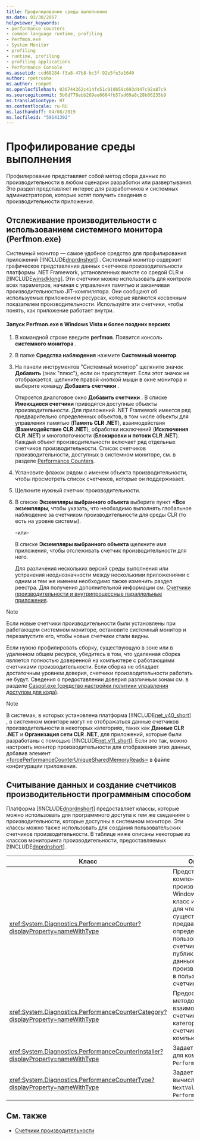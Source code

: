 ```yaml
---
title: Профилирование среды выполнения
ms.date: 03/30/2017
helpviewer_keywords:
- performance counters
- common language runtime, profiling
- Perfmon.exe
- System Monitor
- profiling
- runtime, profiling
- profiling applications
- Performance Console
ms.assetid: ccd68284-f3a8-47b8-bc3f-92e5fe3a1640
author: rpetrusha
ms.author: ronpet
ms.openlocfilehash: 036744362c414fe51c919b59c693d447c92a87c9
ms.sourcegitcommit: 5b6d778ebb269ee6684fb57ad69a8c28b06235b9
ms.translationtype: HT
ms.contentlocale: ru-RU
ms.lasthandoff: 04/08/2019
ms.locfileid: "59141392"
---
```

# <a name="runtime-profiling"></a>Профилирование среды выполнения
Профилирование представляет собой метод сбора данных по производительности в любом сценарии разработки или развертывания. Это раздел представляет интерес для разработчиков и системных администраторов, которые хотят получить сведения о производительности приложения.  
  
## <a name="tracking-performance-using-the-performance-monitor-perfmonexe"></a>Отслеживание производительности с использованием системного монитора (Perfmon.exe)  
 Системный монитор — самое удобное средство для профилирования приложений [!INCLUDE[dnprdnshort](../../../includes/dnprdnshort-md.md)] . Системный монитор содержит графическое представление данных счетчиков производительности платформы .NET Framework, установленных вместе со средой CLR и [!INCLUDE[winsdklong](../../../includes/winsdklong-md.md)]. Эти счетчики можно использовать для контроля всех параметров, начиная с управления памятью и заканчивая производительностью JIT-компилятора. Они сообщают об используемых приложением ресурсах, которые являются косвенным показателем производительности. Используйте эти счетчики, чтобы понять, как приложение работает внутри.  
  
#### <a name="to-run-perfmonexe-on-windows-vista-and-later-versions"></a>Запуск Perfmon.exe в Windows Vista и более поздних версиях  
  
1.  В командной строке введите **perfmon**. Появится консоль **системного монитора** .  
  
2.  В папке **Средства наблюдения** нажмите **Системный монитор**.  
  
3.  На панели инструментов "Системный монитор" щелкните значок **Добавить** (знак "плюс"), если он присутствует. Если этот значок не отображается, щелкните правой кнопкой мыши в окне монитора и выберите команду **Добавить счетчики** .  
  
     Откроется диалоговое окно **Добавить счетчики** . В списке **Имеющиеся счетчики** приводятся доступные объекты производительности. Для приложений .NET Framework имеется ряд предварительно определенных объектов, в том числе объекты для управления памятью (**Память CLR .NET**), взаимодействия (**Взаимодействие CLR .NET**), обработки исключений (**Исключения CLR .NET**) и многопоточности (**Блокировки и потоки CLR .NET**). Каждый объект производительности включает ряд отдельных счетчиков производительности. Список счетчиков производительности, доступных в системном мониторе, см. в разделе [Performance Counters](../../../docs/framework/debug-trace-profile/performance-counters.md).  
  
4.  Установите флажок рядом с именем объекта производительности, чтобы просмотреть список счетчиков, которые он поддерживает.  
  
5.  Щелкните нужный счетчик производительности.  
  
6.  В списке **Экземпляры выбранного объекта** выберите пункт **\<Все экземпляры**, чтобы указать, что необходимо выполнять глобальное наблюдение за счетчиком производительности для среды CLR (то есть на уровне системы).  
  
     -или-  
  
     В списке **Экземпляры выбранного объекта** щелкните имя приложения, чтобы отслеживать счетчик производительности для него.  
  
     Для различения нескольких версий среды выполнения или устранения неоднозначности между несколькими приложениями с одним и тем же именем необходимо также изменить раздел реестра. Для получения дополнительной информации см. [Счетчики производительности и внутрипроцессные параллельные приложения](../../../docs/framework/debug-trace-profile/performance-counters-and-in-process-side-by-side-applications.md).  
  
> [!NOTE]
>  Если новые счетчики производительности были установлены при работающем системном мониторе, остановите системный монитор и перезапустите его, чтобы новые счетчики стали видны.  
  
 Если нужно профилировать сборку, существующую в зоне или в удаленном общем ресурсе, убедитесь в том, что удаленная сборка является полностью доверенной на компьютере с работающими счетчиками производительности. Если сборка не обладает достаточным уровнем доверия, счетчики производительности работать не будут. Сведения о предоставлении доверия различным зонам см. в разделе [Caspol.exe (средство настройки политики управления доступом для кода)](../../../docs/framework/tools/caspol-exe-code-access-security-policy-tool.md).  
  
> [!NOTE]
>  В системах, в которых установлена платформа [!INCLUDE[net_v40_short](../../../includes/net-v40-short-md.md)] , в системном мониторе могут не отображаться данные счетчиков производительности в некоторых категориях, таких как **Данные CLR .NET** и **Организация сети CLR .NET**, для приложений, которые были разработаны с помощью [!INCLUDE[net_v11_short](../../../includes/net-v11-short-md.md)]. Если это так, можно настроить монитор производительности для отображения этих данных, добавив элемент [\<forcePerformanceCounterUniqueSharedMemoryReads>](../../../docs/framework/configure-apps/file-schema/runtime/forceperformancecounteruniquesharedmemoryreads-element.md) в файле конфигурации приложения.  
  
## <a name="reading-and-creating-performance-counters-programmatically"></a>Считывание данных и создание счетчиков производительности программным способом  
 Платформа [!INCLUDE[dnprdnshort](../../../includes/dnprdnshort-md.md)] предоставляет классы, которые можно использовать для программного доступа к тем же сведениям о производительности, которые доступны в системном мониторе. Эти классы можно также использовать для создания пользовательских счетчиков производительности. В таблице ниже описаны некоторые из классов мониторинга производительности, предоставляемых [!INCLUDE[dnprdnshort](../../../includes/dnprdnshort-md.md)].  
  
|Класс|Описание|  
|-----------|-----------------|  
|<xref:System.Diagnostics.PerformanceCounter?displayProperty=nameWithType>|Представляет компонент счетчика производительности Windows NT. Этот класс используется для чтения существующих предварительно определенных или пользовательских счетчиков и публикации (записи) данных производительности в пользовательские счетчики.|  
|<xref:System.Diagnostics.PerformanceCounterCategory?displayProperty=nameWithType>|Предоставляет ряд методов для взаимодействия со счетчиками и категориями счетчиков на компьютере.|  
|<xref:System.Diagnostics.PerformanceCounterInstaller?displayProperty=nameWithType>|Задает установщик для компонента `PerformanceCounter` .|  
|<xref:System.Diagnostics.PerformanceCounterType?displayProperty=nameWithType>|Задает формулу для вычисления метода `NextValue` для `PerformanceCounter`.|  
  
## <a name="see-also"></a>См. также

- [Счетчики производительности](../../../docs/framework/debug-trace-profile/performance-counters.md)
